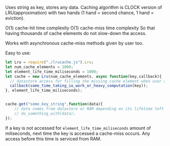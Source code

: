 Uses string as key, stores any data. Caching algorithm is CLOCK version of LRU(approximation) with two hands (1 hand = second chance, 1 hand = eviction).

O(1) cache-hit time complexity 
O(1) cache-miss time complexity
So that having thousands of cache elements do not slow-down the access. 

Works with asynchronous cache-miss methods given by user too.

Easy to use:

```JavaScript
let Lru = require("./lrucache.js").Lru;
let num_cache_elements = 1000;
let element_life_time_miliseconds = 1000;
let cache = new Lru(num_cache_elements, async function(key,callback){
  // datastore access for filling the missing cache element when user access key
  callback(some_time_taking_io_work_or_heavy_computation(key)); 
}, element_life_time_miliseconds);


cache.get("some_key_string",function(data){
    // data comes from datastore or RAM depending on its lifetime left or the key acceess pattern
    // do_something_with(data);
});
```

If a key is not accessed for ```element_life_time_miliseconds``` amount of miliseconds, next time the key is accessed a cache-miss occurs. Any access before this time is serviced from RAM.
